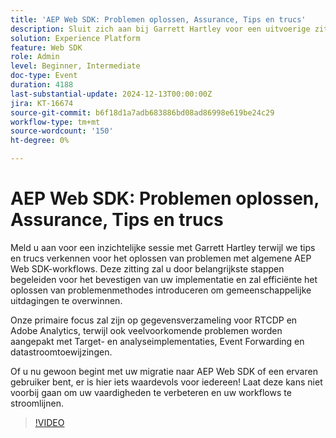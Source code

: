 ```yaml
---
title: 'AEP Web SDK: Problemen oplossen, Assurance, Tips en trucs'
description: Sluit zich aan bij Garrett Hartley voor een uitvoerige zitting over het oplossen van problemen de werkschema's van SDK van het Web AEP, die op gegevensinzameling voor RTCDP, Adobe Analytics, en het richten van gemeenschappelijke implementatieuitdagingen concentreren.
solution: Experience Platform
feature: Web SDK
role: Admin
level: Beginner, Intermediate
doc-type: Event
duration: 4188
last-substantial-update: 2024-12-13T00:00:00Z
jira: KT-16674
source-git-commit: b6f18d1a7adb683886bd08ad86998e619be24c29
workflow-type: tm+mt
source-wordcount: '150'
ht-degree: 0%

---
```



# AEP Web SDK: Problemen oplossen, Assurance, Tips en trucs

Meld u aan voor een inzichtelijke sessie met Garrett Hartley terwijl we tips en trucs verkennen voor het oplossen van problemen met algemene AEP Web SDK-workflows. Deze zitting zal u door belangrijkste stappen begeleiden voor het bevestigen van uw implementatie en zal efficiënte het oplossen van problemenmethodes introduceren om gemeenschappelijke uitdagingen te overwinnen.

Onze primaire focus zal zijn op gegevensverzameling voor RTCDP en Adobe Analytics, terwijl ook veelvoorkomende problemen worden aangepakt met Target- en analyseimplementaties, Event Forwarding en datastroomtoewijzingen.

Of u nu gewoon begint met uw migratie naar AEP Web SDK of een ervaren gebruiker bent, er is hier iets waardevols voor iedereen! Laat deze kans niet voorbij gaan om uw vaardigheden te verbeteren en uw workflows te stroomlijnen.

>[!VIDEO](https://video.tv.adobe.com/v/3441092/?learn=on&enablevpops)
